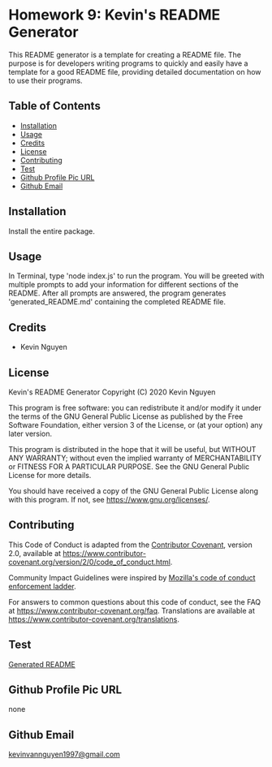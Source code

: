 # Homework 9: Kevin's README Generator

This README generator is a template for creating a README file. 
The purpose is for developers writing programs to
quickly and easily have a template for a good README file,
providing detailed documentation on how to use their programs.


## Table of Contents

* [Installation](#installation)
* [Usage](#usage)
* [Credits](#credits)
* [License](#license)
* [Contributing](#contributors)
* [Test](#test)
* [Github Profile Pic URL](#github-profile-pic-url)
* [Github Email](#github-email)


## Installation

Install the entire package.


## Usage

In Terminal, type 'node index.js' to run the program. 
You will be greeted with multiple prompts to add your information
for different sections of the README. After all prompts are answered,
the program generates 'generated_README.md' containing the completed
README file.


## Credits

* Kevin Nguyen


## License

Kevin's README Generator
Copyright (C) 2020  Kevin Nguyen

This program is free software: you can redistribute it and/or modify
it under the terms of the GNU General Public License as published by
the Free Software Foundation, either version 3 of the License, or
(at your option) any later version.

This program is distributed in the hope that it will be useful,
but WITHOUT ANY WARRANTY; without even the implied warranty of
MERCHANTABILITY or FITNESS FOR A PARTICULAR PURPOSE.  See the
GNU General Public License for more details.

You should have received a copy of the GNU General Public License
along with this program.  If not, see <https://www.gnu.org/licenses/>.


## Contributing

This Code of Conduct is adapted from the [Contributor Covenant][homepage],
version 2.0, available at
https://www.contributor-covenant.org/version/2/0/code_of_conduct.html.

Community Impact Guidelines were inspired by [Mozilla's code of conduct
enforcement ladder](https://github.com/mozilla/diversity).

[homepage]: https://www.contributor-covenant.org

For answers to common questions about this code of conduct, see the FAQ at
https://www.contributor-covenant.org/faq. Translations are available at
https://www.contributor-covenant.org/translations.


## Test

[Generated README](generated_README.md)


## Github Profile Pic URL

none


## Github Email

kevinvannguyen1997@gmail.com
